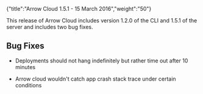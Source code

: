 {"title":"Arrow Cloud 1.5.1 - 15 March 2016","weight":"50"}

This release of Arrow Cloud includes version 1.2.0 of the CLI and 1.5.1 of the server and includes two bug fixes.

## Bug Fixes

* Deployments should not hang indefinitely but rather time out after 10 minutes

* Arrow cloud wouldn't catch app crash stack trace under certain conditions

